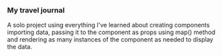 ### My travel journal

A solo project using everything I've learned about creating components importing data, passing it to the component as props using map() method and rendering as many instances of the component as needed to display the data.
